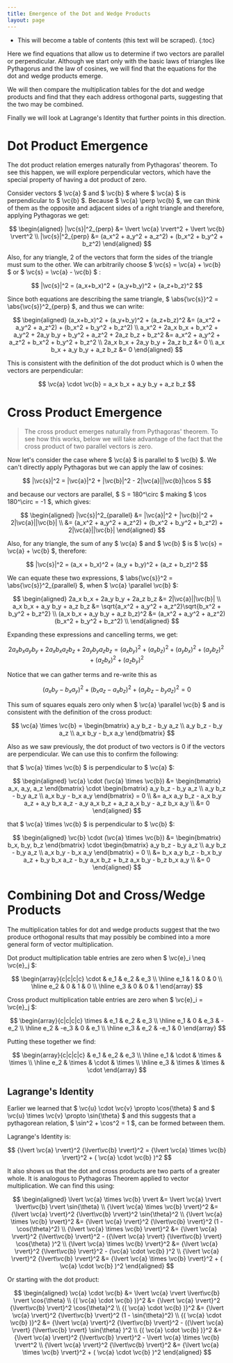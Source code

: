 ```yaml
---
title: Emergence of the Dot and Wedge Products
layout: page
---
```

$$
\newcommand{\ihat}{\hat{\boldsymbol{\imath}}}
\newcommand{\jhat}{\hat{\boldsymbol{\jmath}}}
\newcommand{\khat}{\hat{\boldsymbol{k}}}
\newcommand{\vc}[1]{\mathbf{#1}}
\newcommand{\inner}[2]{ \langle #1, #2 \rangle }
\newcommand{\abs}[1]{ \lvert #1 \rvert }
$$

* This will become a table of contents (this text will be scraped).
{:toc}

Here we find equations that allow us to determine if two vectors are parallel or perpendicular. Although we start only with the basic laws of triangles like Pythagorus and the law of cosines, we will find that the equations for the dot and wedge products emerge.

We will then compare the multiplication tables for the dot and wedge products and find that they each address orthogonal parts, suggesting that the two may be combined.

Finally we will look at Lagrange's Identity that further points in this direction.

# Dot Product Emergence

The dot product relation emerges naturally from Pythagoras' theorem. To see this happen, we will explore perpendicular vectors, which have the special property of having a dot product of zero.

Consider vectors $ \vc{a} $ and $ \vc{b} $ where $ \vc{a} $ is perpendicular to $ \vc{b} $. Because $ \vc{a} \perp \vc{b} $, we can think of them as the opposite and adjacent sides of a right triangle and therefore, applying Pythagoras we get:

$$
\begin{aligned}
|\vc{s}|^2_{perp}
&=  \lvert \vc{a} \rvert^2  +  \lvert \vc{b} \rvert^2 \\
|\vc{s}|^2_{perp}
&=  (a_x^2 + a_y^2 + a_z^2)  +  (b_x^2 + b_y^2 + b_z^2)
\end{aligned}
$$

Also, for any triangle, 2 of the vectors that form the sides of the triangle must sum to the other. We can arbitrarily choose $ \vc{s} = \vc{a} + \vc{b} $ or $ \vc{s} = \vc{a} - \vc{b} $ :

$$ |\vc{s}|^2 = (a_x+b_x)^2 + (a_y+b_y)^2 + (a_z+b_z)^2 $$

Since both equations are describing the same triangle, $ \abs{\vc{s}}^2 = \abs{\vc{s}}^2_{perp} $, and thus we can write:

$$
\begin{aligned}
(a_x+b_x)^2 + (a_y+b_y)^2 + (a_z+b_z)^2
&= (a_x^2 + a_y^2 + a_z^2)  +  (b_x^2 + b_y^2 + b_z^2) \\
a_x^2 + 2a_x b_x + b_x^2 +
a_y^2 + 2a_y b_y + b_y^2 + 
a_z^2 + 2a_z b_z + b_z^2
&= a_x^2 + a_y^2 + a_z^2 + b_x^2 + b_y^2 + b_z^2 \\
2a_x b_x + 2a_y b_y + 2a_z b_z
&= 0 \\
a_x b_x + a_y b_y + a_z b_z &= 0
\end{aligned}
$$

This is consistent with the definition of the dot product which is 0 when the vectors are perpendicular:

$$ \vc{a} \cdot \vc{b} = a_x b_x + a_y b_y + a_z b_z $$

# Cross Product Emergence

> The cross product emerges naturally from Pythagoras' theorem. To see how this works, below we will take advantage of the fact that the cross product of two parallel vectors is zero.

Now let's consider the case where $ \vc{a} $ is parallel to $ \vc{b} $. We can't directly apply Pythagoras but we can apply the law of cosines:

$$ |\vc{s}|^2 = |\vc{a}|^2 + |\vc{b}|^2 - 2|\vc{a}||\vc{b}|\cos S $$

and because our vectors are parallel, $ S = 180^\circ $ making $ \cos 180^\circ = -1 $, which gives:

$$
\begin{aligned}
|\vc{s}|^2_{parallel}
&=  |\vc{a}|^2 + |\vc{b}|^2 + 2|\vc{a}||\vc{b}| \\
&=  (a_x^2 + a_y^2 + a_z^2)  +  (b_x^2 + b_y^2 + b_z^2) + 2|\vc{a}||\vc{b}|
\end{aligned}
$$

Also, for any triangle, the sum of any $ \vc{a} $ and $ \vc{b} $ is $ \vc{s} = \vc{a} + \vc{b} $, therefore:

$$ |\vc{s}|^2 = (a_x + b_x)^2 + (a_y + b_y)^2 + (a_z + b_z)^2 $$

We can equate these two expressions, $ \abs{\vc{s}}^2 = \abs{\vc{s}}^2_{parallel} $, when $ \vc{a} \parallel \vc{b} $:

$$
\begin{aligned}
2a_x b_x + 2a_y b_y + 2a_z b_z &= 2|\vc{a}||\vc{b}| \\
a_x b_x + a_y b_y + a_z b_z &=  \sqrt{a_x^2 + a_y^2 + a_z^2}\sqrt{b_x^2 + b_y^2 + b_z^2} \\
(a_x b_x + a_y b_y + a_z b_z)^2 &=  (a_x^2 + a_y^2 + a_z^2)(b_x^2 + b_y^2 + b_z^2) \\
\end{aligned}
$$

Expanding these expressions and cancelling terms, we get:

$$
2a_x b_x a_y b_y + 2a_x b_x a_z b_z + 2a_y b_y a_z b_z
= (a_x b_y)^2 + (a_x b_z)^2 + (a_y b_x)^2 + (a_y b_z)^2 + (a_z b_x)^2 + (a_z b_y)^2
$$

Notice that we can gather terms and re-write this as

$$ (a_x b_y - b_x a_y)^2  +  (b_x a_z - a_x b_z)^2  +  (a_y b_z - b_y a_z)^2  =  0 $$

This sum of squares equals zero only when $ \vc{a} \parallel \vc{b} $ and is consistent with the definition of the cross product:

$$ \vc{a} \times \vc{b}
= \begin{bmatrix}
a_y b_z - b_y a_z \\
a_y b_z - b_y a_z \\
a_x b_y - b_x a_y
\end{bmatrix}
$$

Also as we saw previously, the dot product of two vectors is 0 if the vectors are perpendicular. We can use this to confirm the following:

that $ \vc{a} \times \vc{b} $ is perpendicular to $ \vc{a} $:

$$
\begin{aligned}
\vc{a} \cdot (\vc{a} \times \vc{b})
&= \begin{bmatrix} a_x, a_y, a_z \end{bmatrix} \cdot 
\begin{bmatrix}
a_y b_z - b_y a_z \\
a_y b_z - b_y a_z \\
a_x b_y - b_x a_y
\end{bmatrix} = 0 \\
&= a_x a_y b_z - a_x b_y a_z  +  a_y b_x a_z - a_y a_x b_z  +  a_z a_x b_y - a_z b_x a_y \\
&= 0
\end{aligned}
$$

that $ \vc{a} \times \vc{b} $ is perpendicular to $ \vc{b} $:

$$
\begin{aligned}
\vc{b} \cdot (\vc{a} \times \vc{b})
&= \begin{bmatrix} b_x, b_y, b_z \end{bmatrix} \cdot 
\begin{bmatrix}
a_y b_z - b_y a_z \\
a_y b_z - b_y a_z \\
a_x b_y - b_x a_y
\end{bmatrix} = 0 \\
&= b_x a_y b_z - b_x b_y a_z  +  b_y b_x a_z - b_y a_x b_z  +  b_z a_x b_y - b_z b_x a_y \\
&= 0 
\end{aligned}
$$

# Combining Dot and Cross/Wedge Products

The multiplication tables for dot and wedge products suggest that the two produce orthogonal results that may possibly be combined into a more general form of vector multiplication.

Dot product multiplication table entries are zero when $ \vc{e}_i \neq \vc{e}_j $:

$$
\begin{array}{c|c|c|c}
\cdot & e_1 & e_2 & e_3 \\ \hline
e_1 & 1 & 0 & 0 \\ \hline
e_2 & 0 & 1 & 0 \\ \hline
e_3 & 0 & 0 & 1
\end{array} 
$$

Cross product multiplication table entries are zero when $ \vc{e}_i = \vc{e}_j $:

$$
\begin{array}{c|c|c|c}
\times & e_1 & e_2 & e_3 \\ \hline
e_1 & 0 & e_3 & -e_2 \\ \hline
e_2 & -e_3 & 0 & e_1 \\ \hline
e_3 & e_2 & -e_1 & 0
\end{array} 
$$

Putting these together we find:

$$
\begin{array}{c|c|c|c}
 & e_1 & e_2 & e_3 \\ \hline
e_1 & \cdot & \times & \times \\ \hline
e_2 & \times & \cdot & \times \\ \hline
e_3 & \times & \times & \cdot
\end{array} 
$$


## Lagrange's Identity

Earlier we learned that $ \vc{u} \cdot \vc{v} \propto \cos{\theta} $ and $ \vc{u} \times \vc{v} \propto \sin{\theta} $ and this suggests that a pythagorean relation, $ \sin^2 + \cos^2 = 1 $, can be formed between them.

Lagrange's Identity is:

$$
{\lvert \vc{a} \rvert}^2 {\lvert\vc{b} \rvert}^2
= {\lvert \vc{a} \times \vc{b} \rvert}^2 + ( \vc{a} \cdot \vc{b} )^2
$$

It also shows us that the dot and cross products are two parts of a greater whole. It is analogous to Pythagoras Theorem applied to vector multiplication. We can find this using:

$$
\begin{aligned}
\lvert \vc{a} \times \vc{b} \rvert
&= \lvert \vc{a} \rvert \lvert\vc{b} \rvert \sin{\theta} \\
{\lvert \vc{a} \times \vc{b} \rvert}^2
&= {\lvert \vc{a} \rvert}^2 {\lvert\vc{b} \rvert}^2 \sin{\theta}^2 \\
{\lvert \vc{a} \times \vc{b} \rvert}^2
&= {\lvert \vc{a} \rvert}^2 {\lvert\vc{b} \rvert}^2 (1 - \cos{\theta}^2) \\
{\lvert \vc{a} \times \vc{b} \rvert}^2
&= {\lvert \vc{a} \rvert}^2 {\lvert\vc{b} \rvert}^2 - ({\lvert \vc{a} \rvert} {\lvert\vc{b} \rvert} \cos{\theta} )^2 \\
{\lvert \vc{a} \times \vc{b} \rvert}^2
&= {\lvert \vc{a} \rvert}^2 {\lvert\vc{b} \rvert}^2 - (\vc{a} \cdot \vc{b} )^2 \\
{\lvert \vc{a} \rvert}^2 {\lvert\vc{b} \rvert}^2
&= {\lvert \vc{a} \times \vc{b} \rvert}^2 + ( \vc{a} \cdot \vc{b} )^2
\end{aligned}
$$

Or starting with the dot product:

$$
\begin{aligned}
\vc{a} \cdot \vc{b}
&= \lvert \vc{a} \rvert \lvert\vc{b} \rvert \cos{\theta} \\
{( \vc{a} \cdot \vc{b} )}^2
&= {\lvert \vc{a} \rvert}^2 {\lvert\vc{b} \rvert}^2 \cos{\theta}^2 \\
{( \vc{a} \cdot \vc{b} )}^2
&= {\lvert \vc{a} \rvert}^2 {\lvert\vc{b} \rvert}^2 (1 - \sin{\theta}^2) \\
{( \vc{a} \cdot \vc{b} )}^2
&= {\lvert \vc{a} \rvert}^2 {\lvert\vc{b} \rvert}^2 - ({\lvert \vc{a} \rvert} {\lvert\vc{b} \rvert} \sin{\theta} )^2 \\
{( \vc{a} \cdot \vc{b} )}^2
&= {\lvert \vc{a} \rvert}^2 {\lvert\vc{b} \rvert}^2 - \lvert \vc{a} \times \vc{b} \rvert^2 \\
{\lvert \vc{a} \rvert}^2 {\lvert\vc{b} \rvert}^2
&= {\lvert \vc{a} \times \vc{b} \rvert}^2 + ( \vc{a} \cdot \vc{b} )^2
\end{aligned}
$$

